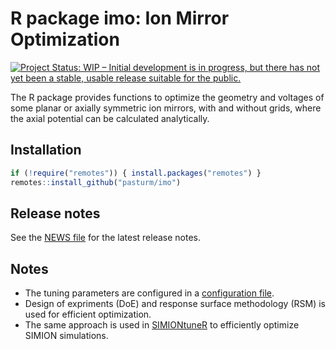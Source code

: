# R package imo: Ion Mirror Optimization
[![Project Status: WIP – Initial development is in progress, but there has not yet been a stable, usable release suitable for the public.](https://www.repostatus.org/badges/latest/wip.svg)](https://www.repostatus.org/#wip)

The R package provides functions to optimize the geometry and voltages of some planar or axially symmetric ion mirrors, with and without grids, where the axial potential can be calculated analytically.

## Installation
```r
if (!require("remotes")) { install.packages("remotes") }
remotes::install_github("pasturm/imo")
```

## Release notes
See the [NEWS file](https://github.com/pasturm/imo/blob/master/NEWS.md) for the latest release notes.

## Notes
* The tuning parameters are configured in a [configuration file](https://github.com/pasturm/imo/blob/master/inst/GLPM_config.toml).
* Design of expriments (DoE) and response surface methodology (RSM) is used for efficient optimization.
* The same approach is used in [SIMIONtuneR](https://github.com/pasturm/SIMIONtuneR) to efficiently optimize SIMION simulations.
